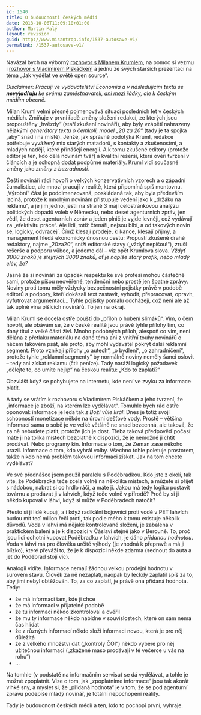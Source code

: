 ```yaml
---
id: 1540
title: O budoucnosti českých médií
date: 2013-10-06T11:09:10+01:00
author: Martin Malý
layout: revision
guid: http://www.misantrop.info/1537-autosave-v1/
permalink: /1537-autosave-v1/
---
```

Navázal bych na výborný [rozhovor s Milanem Krumlem](http://www.mediaguru.cz/2013/10/propousteni-novinaru-je-projevem-bezradnosti/), na pomoc si vezmu i [rozhovor s Vladimírem Piskáčkem](http://www.ceskatelevize.cz/ivysilani/1096898594-udalosti-komentare/213411000370930/) a jednu ze svých starších prezentací na téma &#8222;Jak vydělat ve světě open source&#8220;.

<!--more-->

_Disclaimer: Pracuji ve vydavatelství Economia a v následujícím textu se **nevyjadřuju** ke svému zaměstnavateli, [ani mezi řádky](http://www.misantrop.info/sdeleni-bileho-papiru/), ale k českým médiím obecně._

Milan Kruml velmi přesně pojmenovává situaci posledních let v českých médiích. Zmiňuje v první řadě změny složení redakcí, ze kterých jsou propouštěny &#8222;hvězdy&#8220; (staří zkušení novináři), aby byly vzápětí nahrazeny nějakými _generátory textu o čemkoli, model &#8222;20 za 20&#8220;_ (tady je ta spojka &#8222;aby&#8220; snad i na místě). Jenže, jak správně podotýká Kruml, redakce potřebuje vyvážený mix starých matadorů, s kontakty a zkušenostmi, a mladých nadějí, které přinášejí energii. A k tomu zkušené editory (protože editor je ten, kdo dělá novinám tvář) a kvalitní rešerši, která ověří tvrzení v článcích a je schopná dodat podpůrné materiály. Kruml vidí současné změny jako _změny z bezradnosti._

Čeští novináři rádi hovoří o velkých konzervativních vzorech a o západní žurnalistice, ale mnozí pracují v realitě, která připomíná spíš montovnu. &#8222;Výrobní&#8220; část je poddimenzovaná, poskládaná tak, aby byla především laciná, protože k mnohým novinám přistupuje vedení jako k &#8222;držáku na reklamu&#8220;, a je jim jedno, jestli na straně 3 mají celostránkovou analýzu politických dopadů voleb v Německu, nebo deset agenturních zpráv, jen vědí, že deset agenturních zpráv a jeden plnič je vyjde levněji, což vydávají za &#8222;efektivitu práce&#8220;. Ale lidi, totiž čtenáři, nejsou blbí, a od takových novin se, logicky, odvracejí. Čímž klesají prodeje, klikance, klesají příjmy, a management hledá ekonomicky únosnou cestu: Propustí zkušené drahé redaktory, najme &#8222;20za20&#8220;, sníží editorské stavy (&#8222;vždyť nepíšou!&#8220;), zruší rešerše a podporu vůbec, a jedeme dál &#8211; viz opět Krumlova slova. _Vždyť 3000 znaků je stejných 3000 znaků, ať je napíše starý profík, nebo mladý elév, že?_

Jasně že si novináři za úpadek respektu ke své profesi mohou částečně sami, protože píšou neověřené, tendenční nebo prostě jen špatné zprávy. Noviny proti tomu měly vždycky bezpečnostní pojistky právě v podobě editorů a podpory, kteří dokázali text zastavit, vyhodit, přepracovat, opravit, vyfutrovat argumentací&#8230; Tyhle pojistky pomalu odcházejí, což není ale až tak úplně vina píšících novinářů. To jen na okraj.

Milan Kruml se docela ostře pouští do &#8222;příloh o hubení slimáků&#8220;. Vím, o čem hovoří, ale obávám se, že v české realitě jsou právě tyhle přílohy tím, co daný titul z velké části živí. Mnoho podobných příloh, alespoň co vím, není dělána z přetlaku materiálu na dané téma ani z vnitřní touhy novinářů o něčem takovém psát, ale proto, aby mohl vydavatel pokrýt další reklamní segment. Proto vznikají přílohy &#8222;o autech&#8220;, &#8222;o bydlení&#8220;, &#8222;o zahradničení&#8220;, protože tyhle &#8222;reklamní segmenty&#8220; by normálně noviny neměly šanci oslovit &#8211; tedy ani získat reklamu (čti: peníze). Tady naráží logický požadavek &#8222;dělejte to, co umíte nejlíp&#8220; na českou realitu: &#8222;Kdo to zaplatí?&#8220;

Obzvlášť když se pohybujete na internetu, kde není ve zvyku za informace platit.

A tady se vrátím k rozhovoru s Vladimírem Piskáčkem a jeho tvrzení, že &#8222;informace je zboží, na kterém lze vydělávat&#8220;. Tomuhle bych rád ostře oponoval: informace je leda tak _z Boží vůle král_! Dnes je totiž svojí schopností monetizace někde na úrovni dešťové vody. Prostě &#8211; většina informací sama o sobě je ve velké většině ne snad bezcenná, ale taková, že za ně nebudete platit, protože jich je dost. Třeba taková předpověď počasí: máte ji na tolika místech bezplatně k dispozici, že je nemožné ji chtít prodávat. Nebo programy kin. Informace o tom, že Zeman zase někoho urazil. Informace o tom, kdo vyhrál volby. Všechno tohle poletuje prostorem, takže nikdo nemá problém takovou informaci získat. Jak na tom chcete vydělávat?

Ve své přednášce jsem použil paralelu s Poděbradkou. Kdo jste z okolí, tak víte, že Poděbradka teče zcela volně na několika místech, a můžete si přijet s nádobou, nabrat si co hrdlo ráčí, a máte ji. Jakou má tedy logiku postavit továrnu a prodávat ji v lahvích, když teče volně v přírodě? Proč by si ji někdo kupoval v láhvi, když si může v Poděbradech natočit?

Přesto si ji lidé kupují, a i když radikální bojovníci proti vodě v PET lahvích budou mít teď milion řečí proti, tak podle mého k tomu existuje několik důvodů. Voda v lahvi má nějaké kontrolované složení, je zabalena v praktickém balení a je k dispozici v Čáslavi stejně jako v Berouně. To, proč jsou lidi ochotni kupovat Poděbradku v lahvích, je dáno _přidanou hodnotou_. Voda v láhvi má pro člověka určité výhody (je vhodná k přepravě a má ji blízko), které převáží to, že je k dispozici někde zdarma (sednout do auta a jet do Poděbrad stojí víc).

Analogii vidíte. Informace nemají žádnou velkou prodejní hodnotu v surovém stavu. Člověk za ně nezaplatí, naopak by leckdy zaplatil spíš za to, aby jimi nebyl obtěžován. To, za co zaplatí, je právě ona přidaná hodnota. Tedy:

  * že má informaci tam, kde ji chce
  * že má informaci v přijatelné podobě
  * že tu informaci někdo zkontroloval a ověřil
  * že mu ty informace někdo nabídne v souvislostech, které on sám nemá čas hlídat
  * že z různých informací někdo složí informaci novou, která je pro něj důležitá
  * že z velkého množství dat (&#8222;kontroly ČOI&#8220;) někdo vybere pro něj užitečnou informaci (&#8222;zkažené maso prodávají v té večerce u vás na rohu&#8220;)
  * &#8230;

Na tomhle (v podstatě na informačním servisu) se dá vydělávat, a tohle je možné zpoplatnit. Vize o tom, jak &#8222;zpoplatníme informace&#8220; jsou tak akorát vlhké sny, a myslet si, že &#8222;přidaná hodnota&#8220; je v tom, že se pod agenturní zprávu podepíše mladý novinář, je totální nepochopení reality.

Tady je budoucnost českých médií a ten, kdo to pochopí první, vyhraje.